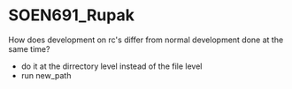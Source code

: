 SOEN691_Rupak
=============

How does development on rc's differ from normal development done at the same time?
* do it at the dirrectory level instead of the file level
* run new_path
